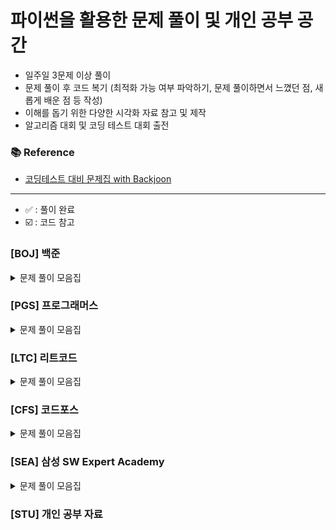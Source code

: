 # 파이썬을 활용한 문제 풀이 및 개인 공부 공간

- 일주일 3문제 이상 풀이
- 문제 풀이 후 코드 복기 (최적화 가능 여부 파악하기, 문제 풀이하면서 느꼈던 점, 새롭게 배운 점 등 작성)
- 이해를 돕기 위한 다양한 시각화 자료 참고 및 제작
- 알고리즘 대회 및 코딩 테스트 대회 출전

### 📚 Reference
- [코딩테스트 대비 문제집 with Backjoon](https://github.com/tony9402/baekjoon)

---
- ✅ : 풀이 완료
- ☑️ : 코드 참고

### [BOJ] 백준

<details>
	<summary>문제 풀이 모음집</summary>
  </br>
  
  |코드 번호|이름|난이도|풀이 코드|풀이 시간|풀이 유형|상태|
  |:-----:|:-----|:-----:|:-----|:-----|:-----|:-----:|
  |**_1330_**|[두 수 비교하기](https://www.acmicpc.net/problem/1330)|브론즈 5|1330_두수비교하기.py|30 sec|`조건문`, `구현`|✅|
  |**_4673_**|[셀프넘버](https://www.acmicpc.net/problem/4673)|실버 5|4673_셀프넘버.py|5 min|`구현`|✅|
  |**_18258_**|[큐2](https://www.acmicpc.net/problem/18258)|실버 4|./자료구조/18258_큐2.py|10 min|`자료 구조`|✅|
  |**_10828_**|[스택](https://www.acmicpc.net/problem/10828)|실버 4|./자료구조/10828_스택.py|05:36.22|`자료 구조`|✅|
  |**_21922_**|[학부 연구생 민상](https://www.acmicpc.net/problem/21922)|골드 5|./시뮬레이션/21922_학부연구생민상.py|01:07:49.42|`시뮬레이션`|✅ (pypy3 통과)|

</details>

### [PGS] 프로그래머스

<details>
	<summary>문제 풀이 모음집</summary>
  </br>
  
  |코드 번호|이름|난이도|풀이 코드|풀이 시간|풀이 유형|
  |:-----:|:-----|:-----:|:-----|:-----|:-----|

</details>

### [LTC] 리트코드

<details>
	<summary>문제 풀이 모음집</summary>
  </br>
  
  |코드 번호|이름|난이도|풀이 코드|풀이 시간|풀이 유형|
  |:-----:|:-----|:-----:|:-----|:-----|:-----|

</details>

### [CFS] 코드포스

<details>
	<summary>문제 풀이 모음집</summary>
  </br>
  
  |코드 번호|이름|난이도|풀이 코드|풀이 시간|풀이 유형|
  |:-----:|:-----|:-----:|:-----|:-----|:-----|

</details>

### [SEA] 삼성 SW Expert Academy

<details>
	<summary>문제 풀이 모음집</summary>
  </br>
  
  |코드 번호|이름|난이도|풀이 코드|풀이 시간|풀이 유형|
  |:-----:|:-----|:-----:|:-----|:-----|:-----|

</details>

### [STU] 개인 공부 자료

